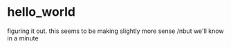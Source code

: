 # hello_world
figuring it out.
this seems to be making slightly more sense
/nbut we'll know in a minute
